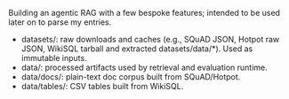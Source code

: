 Building an agentic RAG with a few bespoke features; intended to be used later on to parse my entries. 


- datasets/: raw downloads and caches (e.g., SQuAD JSON, Hotpot raw JSON, WikiSQL tarball and extracted datasets/data/*). Used as immutable inputs.
- data/: processed artifacts used by retrieval and evaluation runtime.
- data/docs/: plain-text doc corpus built from SQuAD/Hotpot.
- data/tables/: CSV tables built from WikiSQL.
